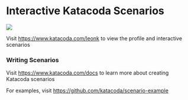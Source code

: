 # Interactive Katacoda Scenarios

[![](http://shields.katacoda.com/katacoda/leonk/count.svg)](https://www.katacoda.com/leonk "Get your profile on Katacoda.com")

Visit https://www.katacoda.com/leonk to view the profile and interactive scenarios

### Writing Scenarios
Visit https://www.katacoda.com/docs to learn more about creating Katacoda scenarios

For examples, visit https://github.com/katacoda/scenario-example
